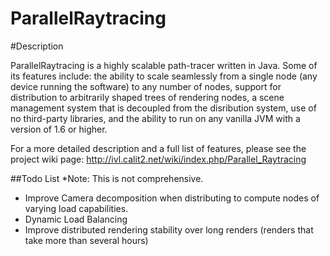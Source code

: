 ParallelRaytracing
==================

#Description

ParallelRaytracing is a highly scalable path-tracer written in Java.  Some of its features include: the ability to scale seamlessly from a single node (any device running the software) to any number of nodes, support for distribution to arbitrarily shaped trees of rendering nodes, a scene management system that is decoupled from the disribution system, use of no third-party libraries, and the ability to run on any vanilla JVM with a version of 1.6 or higher.

For a more detailed description and a full list of features, please see the project wiki page: http://ivl.calit2.net/wiki/index.php/Parallel_Raytracing

##Todo List
*Note: This is not comprehensive.

* Improve Camera decomposition when distributing to compute nodes of varying load capabilities.
* Dynamic Load Balancing
* Improve distributed rendering stability over long renders (renders that take more than several hours)
